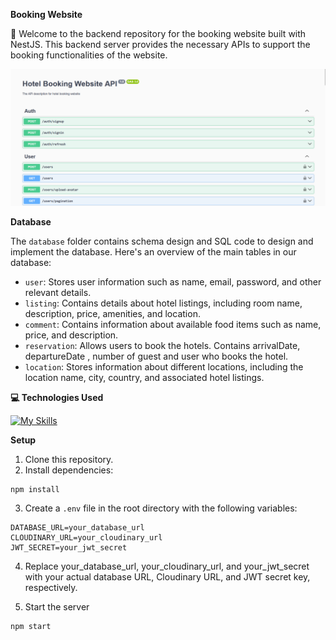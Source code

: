 **Booking Website**

👋 Welcome to the backend repository for the booking website built with NestJS. This backend server provides the necessary APIs to support the booking functionalities of the website.

<p align="center"><img style="align: center;" src="https://raw.githubusercontent.com/vinhphuphan/booking-website/main/client/hotel_images/Screenshot%202024-06-03%20225617.png" width=full></p>

**Database**

The `database` folder contains schema design and SQL code to design and implement the database.  Here's an overview of the main tables in our database:

* `user`: Stores user information such as name, email, password, and other relevant details.
* `listing`: Contains details about hotel listings, including room name, description, price, amenities, and location.
* `comment`: Contains information about available food items such as name, price, and description.
* `reservation`: Allows users to book the hotels. Contains arrivalDate, departureDate , number of guest and user who books the hotel.
* `location`: Stores information about different locations, including the location name, city, country, and associated hotel listings.
  

**💻 Technologies Used**

[![My Skills](https://skillicons.dev/icons?i=nestjs,prisma,mysql,postman)](https://skillicons.dev)

**Setup**

1. Clone this repository.
2. Install dependencies:

```bash
npm install
```

3. Create a `.env` file in the root directory with the following variables:

```
DATABASE_URL=your_database_url
CLOUDINARY_URL=your_cloudinary_url
JWT_SECRET=your_jwt_secret
```
4. Replace your_database_url, your_cloudinary_url, and your_jwt_secret with your actual database URL, Cloudinary URL, and JWT secret key, respectively.

5. Start the server

```bash
npm start
```
